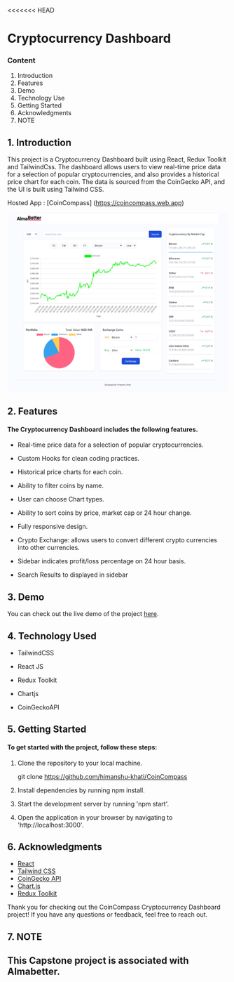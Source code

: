 <<<<<<< HEAD

# Cryptocurrency Dashboard

### Content

1. Introduction
2. Features
3. Demo
4. Technology Use
5. Getting Started
6. Acknowledgments
7. NOTE

## 1. Introduction

This project is a Cryptocurrency Dashboard built using React, Redux Toolkit and TailwindCss. The dashboard allows users to view real-time price data for a selection of popular cryptocurrencies, and also provides a historical price chart for each coin. The data is sourced from the CoinGecko API, and the UI is built using Tailwind CSS.

Hosted App : [CoinCompass] (https://coincompass.web.app)

![ss-crypto dashboard](./public/scrnli_2_8_2024_2-59-27%20PM.png)

## 2. Features

#### The Cryptocurrency Dashboard includes the following features.

- Real-time price data for a selection of popular cryptocurrencies.

- Custom Hooks for clean coding practices.

- Historical price charts for each coin.

- Ability to filter coins by name.

- User can choose Chart types.

- Ability to sort coins by price, market cap or 24 hour change.

- Fully responsive design.

- Crypto Exchange: allows users to convert different crypto currencies into other currencies.

- Sidebar indicates profit/loss percentage on 24 hour basis.

- Search Results to displayed in sidebar

## 3. Demo

You can check out the live demo of the project [here](https://coincompass.web.app).

## 4. Technology Used

- TailwindCSS

- React JS

- Redux Toolkit

- Chartjs

- CoinGeckoAPI

## 5. Getting Started

#### To get started with the project, follow these steps:

1. Clone the repository to your local machine.

   git clone https://github.com/himanshu-khati/CoinCompass

2. Install dependencies by running npm install.

3. Start the development server by running 'npm start'.

4. Open the application in your browser by navigating to 'http://localhost:3000'.

## 6. Acknowledgments

- [React](https://reactjs.org/)
- [Tailwind CSS](https://tailwindcss.com/)
- [CoinGecko API](https://www.coingecko.com/en/api)
- [Chart.js](https://www.chartjs.org/)
- [Redux Toolkit](https://redux-toolkit.js.org/)

Thank you for checking out the CoinCompass Cryptocurrency Dashboard project! If you have any questions or feedback, feel free to reach out.

## 7. NOTE

## This Capstone project is associated with Almabetter.
